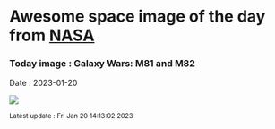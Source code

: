 
# Awesome space image of the day from [NASA](https://api.nasa.gov/)

### Today image : Galaxy Wars: M81 and M82
Date : 2023-01-20

![](https://apod.nasa.gov/apod/image/2301/AUFSCHNAITER_Andreas_APOD_Bode_Cigare1024.jpg)

<small>Latest update : Fri Jan 20 14:13:02 2023</small>
        